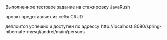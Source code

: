 Выполненное тестовое задание на стажировку JavaRush

проэкт представляет из себя CRUD

деплоится успешно и доступен по адрессу http://localhost:8080/spring-hibernate-mysql/andrei/main/persons
